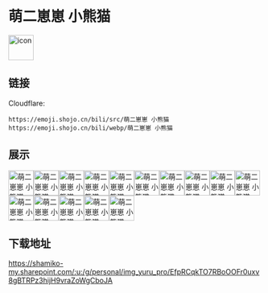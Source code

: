 # 萌二崽崽 小熊猫
<img src="https://emoji.shojo.cn/bili/src/萌二崽崽 小熊猫/icon.png" width="50" height="50" alt="icon">

## 链接
Cloudflare:
```
https://emoji.shojo.cn/bili/src/萌二崽崽 小熊猫
https://emoji.shojo.cn/bili/webp/萌二崽崽 小熊猫
```
## 展示
<img src="https://emoji.shojo.cn/bili/src/萌二崽崽 小熊猫/萌二崽崽 小熊猫-Duck不必.png" width="50" height="50" alt="萌二崽崽 小熊猫-Duck不必"><img src="https://emoji.shojo.cn/bili/src/萌二崽崽 小熊猫/萌二崽崽 小熊猫-当赏.png" width="50" height="50" alt="萌二崽崽 小熊猫-当赏"><img src="https://emoji.shojo.cn/bili/src/萌二崽崽 小熊猫/萌二崽崽 小熊猫-挖呀挖呀挖.png" width="50" height="50" alt="萌二崽崽 小熊猫-挖呀挖呀挖"><img src="https://emoji.shojo.cn/bili/src/萌二崽崽 小熊猫/萌二崽崽 小熊猫-我断网了.png" width="50" height="50" alt="萌二崽崽 小熊猫-我断网了"><img src="https://emoji.shojo.cn/bili/src/萌二崽崽 小熊猫/萌二崽崽 小熊猫-抱一丝啊.png" width="50" height="50" alt="萌二崽崽 小熊猫-抱一丝啊"><img src="https://emoji.shojo.cn/bili/src/萌二崽崽 小熊猫/萌二崽崽 小熊猫-WOW.png" width="50" height="50" alt="萌二崽崽 小熊猫-WOW"><img src="https://emoji.shojo.cn/bili/src/萌二崽崽 小熊猫/萌二崽崽 小熊猫-穷.png" width="50" height="50" alt="萌二崽崽 小熊猫-穷"><img src="https://emoji.shojo.cn/bili/src/萌二崽崽 小熊猫/萌二崽崽 小熊猫-酷毕辣.png" width="50" height="50" alt="萌二崽崽 小熊猫-酷毕辣"><img src="https://emoji.shojo.cn/bili/src/萌二崽崽 小熊猫/萌二崽崽 小熊猫-庆祝.png" width="50" height="50" alt="萌二崽崽 小熊猫-庆祝"><img src="https://emoji.shojo.cn/bili/src/萌二崽崽 小熊猫/萌二崽崽 小熊猫-许愿.png" width="50" height="50" alt="萌二崽崽 小熊猫-许愿"><img src="https://emoji.shojo.cn/bili/src/萌二崽崽 小熊猫/萌二崽崽 小熊猫-展示.png" width="50" height="50" alt="萌二崽崽 小熊猫-展示"><img src="https://emoji.shojo.cn/bili/src/萌二崽崽 小熊猫/萌二崽崽 小熊猫-委屈巴巴.png" width="50" height="50" alt="萌二崽崽 小熊猫-委屈巴巴"><img src="https://emoji.shojo.cn/bili/src/萌二崽崽 小熊猫/萌二崽崽 小熊猫-好活.png" width="50" height="50" alt="萌二崽崽 小熊猫-好活"><img src="https://emoji.shojo.cn/bili/src/萌二崽崽 小熊猫/萌二崽崽 小熊猫-选我.png" width="50" height="50" alt="萌二崽崽 小熊猫-选我"><img src="https://emoji.shojo.cn/bili/src/萌二崽崽 小熊猫/萌二崽崽 小熊猫-无语.png" width="50" height="50" alt="萌二崽崽 小熊猫-无语">

## 下载地址

https://shamiko-my.sharepoint.com/:u:/g/personal/img_yuru_pro/EfpRCqkTO7RBoOOFr0uxv8gBTRPz3hijH9vraZoWgCboJA